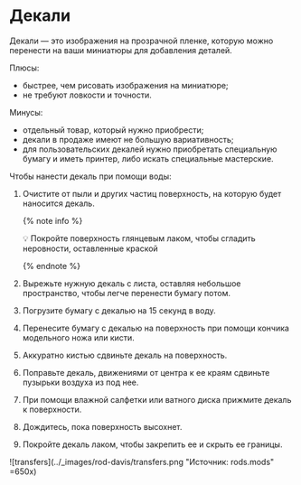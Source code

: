 # Декали

Декали — это изображения на прозрачной пленке, которую можно перенести на ваши миниатюры для добавления деталей.

Плюсы:

- быстрее, чем рисовать изображения на миниатюре;
- не требуют ловкости и точности.

Минусы:

- отдельный товар, который нужно приобрести;
- декали в продаже имеют не большую вариативность;
- для пользовательских декалей нужно приобретать специальную бумагу и иметь принтер, либо искать специальные мастерские.

Чтобы нанести декаль при помощи воды:

1. Очистите от пыли и других частиц поверхность, на которую будет наносится декаль.

    {% note info %}

    💡 Покройте поверхность глянцевым лаком, чтобы сгладить неровности, оставленные краской

    {% endnote %}

2. Вырежьте нужную декаль с листа, оставляя небольшое пространство, чтобы легче перенести бумагу потом.
3. Погрузите бумагу с декалью на 15 секунд в воду.
4. Перенесите бумагу с декалью на поверхность при помощи кончика модельного ножа или кисти.
5. Аккуратно кистью сдвиньте декаль на поверхность.
6. Поправьте декаль, движениями от центра к ее краям сдвиньте пузырьки воздуха из под нее.
7. При помощи влажной салфетки или ватного диска прижмите декаль к поверхности.
8. Дождитесь, пока поверхность высохнет.
9. Покройте декаль лаком, чтобы закрепить ее и скрыть ее границы.

![transfers](../_images/rod-davis/transfers.png "Источник: rods.mods" =650x)
